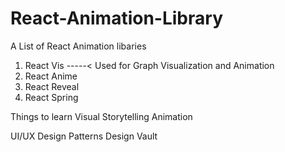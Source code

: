 # React-Animation-Library
A List of React Animation libaries

1. React Vis -----< Used for Graph Visualization and Animation
2. React Anime
3. React Reveal
4. React Spring


Things to learn
Visual Storytelling
Animation

UI/UX Design Patterns
Design Vault
